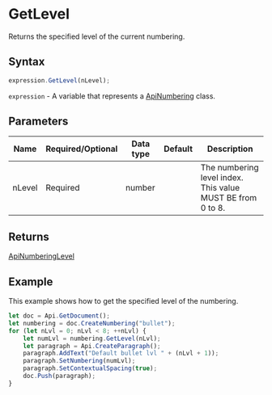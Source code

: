 # GetLevel

Returns the specified level of the current numbering.

## Syntax

```javascript
expression.GetLevel(nLevel);
```

`expression` - A variable that represents a [ApiNumbering](../ApiNumbering.md) class.

## Parameters

| **Name** | **Required/Optional** | **Data type** | **Default** | **Description** |
| ------------- | ------------- | ------------- | ------------- | ------------- |
| nLevel | Required | number |  | The numbering level index. This value MUST BE from 0 to 8. |

## Returns

[ApiNumberingLevel](../../ApiNumberingLevel/ApiNumberingLevel.md)

## Example

This example shows how to get the specified level of the numbering.

```javascript editor-docx
let doc = Api.GetDocument();
let numbering = doc.CreateNumbering("bullet");
for (let nLvl = 0; nLvl < 8; ++nLvl) {
	let numLvl = numbering.GetLevel(nLvl);
	let paragraph = Api.CreateParagraph();
	paragraph.AddText("Default bullet lvl " + (nLvl + 1));
	paragraph.SetNumbering(numLvl);
	paragraph.SetContextualSpacing(true);
	doc.Push(paragraph);
}
```
